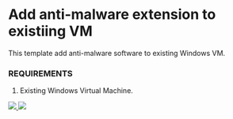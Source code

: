 # Add anti-malware extension to existiing VM

This template add anti-malware software to existing Windows VM.

### REQUIREMENTS
1. Existing Windows Virtual Machine.

<a href="https://portal.azure.com/#create/Microsoft.Template/uri/https%3A%2F%2Fraw.githubusercontent.com%2FDariuszPorowski%2FAzure-ARM-Templates%2Fmaster%2Fvm-add-extension-iaasantimalware%2Fazuredeploy.json" target="_blank">
    <img src="http://azuredeploy.net/deploybutton.png"/>
</a>
<a href="http://armviz.io/#/?load=https%3A%2F%2Fraw.githubusercontent.com%2FDariuszPorowski%2FAzure-ARM-Templates%2Fmaster%2Fvm-add-extension-iaasantimalware%2Fazuredeploy.json" target="_blank">
    <img src="http://armviz.io/visualizebutton.png"/>
</a>